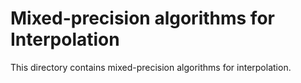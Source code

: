 # Mixed-precision algorithms for Interpolation

This directory contains mixed-precision algorithms for interpolation.
